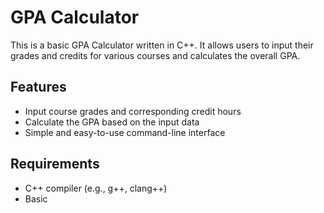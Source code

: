 # GPA Calculator

This is a basic GPA Calculator written in C++. It allows users to input their grades and credits for various courses and calculates the overall GPA.

## Features

- Input course grades and corresponding credit hours
- Calculate the GPA based on the input data
- Simple and easy-to-use command-line interface

## Requirements

- C++ compiler (e.g., g++, clang++)
- Basic
